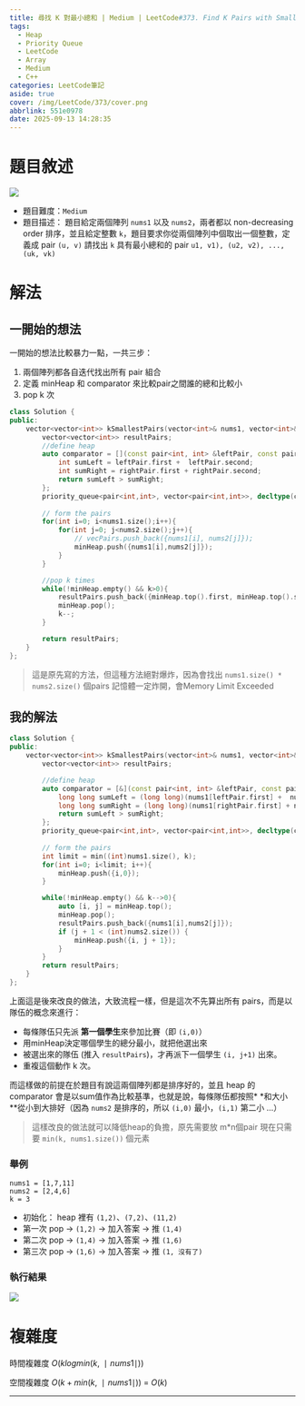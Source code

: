 ```yaml
---
title: 尋找 K 對最小總和 | Medium | LeetCode#373. Find K Pairs with Smallest Sums
tags:
  - Heap
  - Priority Queue
  - LeetCode
  - Array
  - Medium
  - C++
categories: LeetCode筆記
aside: true
cover: /img/LeetCode/373/cover.png
abbrlink: 551e0978
date: 2025-09-13 14:28:35
---
```



# 題目敘述

![](/img/LeetCode/373/question.png)

- 題目難度：`Medium`
- 題目描述： 題目給定兩個陣列 `nums1` 以及 `nums2`，兩者都以 non-decreasing order 排序，並且給定整數 `k`，題目要求你從兩個陣列中個取出一個整數，定義成 pair `(u, v)` 請找出 `k` 具有最小總和的 pair  `u1, v1), (u2, v2), ..., (uk, vk)`

# 解法

## 一開始的想法

一開始的想法比較暴力一點，一共三步：
1. 兩個陣列都各自迭代找出所有 pair 組合
2. 定義 minHeap 和 comparator 來比較pair之間誰的總和比較小
3. pop k 次


```c++
class Solution {
public:
    vector<vector<int>> kSmallestPairs(vector<int>& nums1, vector<int>& nums2, int k) {
        vector<vector<int>> resultPairs;
        //define heap
        auto comparator = [](const pair<int, int> &leftPair, const pair<int, int> &rightPair){
            int sumLeft = leftPair.first +  leftPair.second;
            int sumRight = rightPair.first + rightPair.second;
            return sumLeft > sumRight;
        };
        priority_queue<pair<int,int>, vector<pair<int,int>>, decltype(comparator)> minHeap(comparator);
        
        // form the pairs
        for(int i=0; i<nums1.size();i++){
            for(int j=0; j<nums2.size();j++){
                // vecPairs.push_back({nums1[i], nums2[j]});
                minHeap.push({nums1[i],nums2[j]});
            }
        }

        //pop k times
        while(!minHeap.empty() && k>0){
            resultPairs.push_back({minHeap.top().first, minHeap.top().second});
            minHeap.pop();
            k--;
        }

        return resultPairs;
    }
};
```

> 這是原先寫的方法，但這種方法絕對爆炸，因為會找出 `nums1.size() * nums2.size()` 個pairs 記憶體一定炸開，會Memory Limit Exceeded 

## 我的解法


```c++
class Solution {
public:
    vector<vector<int>> kSmallestPairs(vector<int>& nums1, vector<int>& nums2, int k) {
        vector<vector<int>> resultPairs;

        //define heap
        auto comparator = [&](const pair<int, int> &leftPair, const pair<int, int> &rightPair){
            long long sumLeft = (long long)(nums1[leftPair.first] +  nums2[leftPair.second]);
            long long sumRight = (long long)(nums1[rightPair.first] + nums2[rightPair.second]);
            return sumLeft > sumRight;
        };
        priority_queue<pair<int,int>, vector<pair<int,int>>, decltype(comparator)> minHeap(comparator);
        
        // form the pairs
        int limit = min((int)nums1.size(), k);
        for(int i=0; i<limit; i++){
            minHeap.push({i,0});
        }

        while(!minHeap.empty() && k-->0){
            auto [i, j] = minHeap.top();
            minHeap.pop();
            resultPairs.push_back({nums1[i],nums2[j]});
            if (j + 1 < (int)nums2.size()) {
                minHeap.push({i, j + 1});
            }
        }
        return resultPairs;
    }
};
```

上面這是後來改良的做法，大致流程一樣，但是這次不先算出所有 pairs，而是以隊伍的概念來進行：
- 每條隊伍只先派 **第一個學生**來參加比賽（即 `(i,0)`）
- 用minHeap決定哪個學生的總分最小，就把他選出來
- 被選出來的隊伍 (推入 `resultPairs`)，才再派下一個學生 `(i, j+1)` 出來。
- 重複這個動作 k 次。

而這樣做的前提在於題目有說這兩個陣列都是排序好的，並且 heap 的comparator 會是以sum值作為比較基準，也就是說，每條隊伍都按照* *和大小**從小到大排好（因為 `nums2` 是排序的，所以 `(i,0)` 最小，`(i,1)` 第二小 …）


> 這樣改良的做法就可以降低heap的負擔，原先需要放 m*n個pair 現在只需要 `min(k, nums1.size())` 個元素

### 舉例

```
nums1 = [1,7,11]
nums2 = [2,4,6]
k = 3
```

- 初始化： heap 裡有 `(1,2)`、`(7,2)`、`(11,2)`
- 第一次 pop → `(1,2)` → 加入答案 → 推 `(1,4)`
- 第二次 pop → `(1,4)` → 加入答案 → 推 `(1,6)`
- 第三次 pop → `(1,6)` → 加入答案 → 推 `(1, 沒有了)`

### 執行結果

![](/img/LeetCode/373/result.png)

# 複雜度

時間複雜度
$O(klog min(k,∣nums1∣))$

空間複雜度
$O(k+min(k,∣nums1∣))$ =  $O(k)$

----